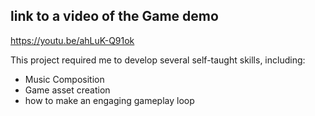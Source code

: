 ## link to a video of the Game demo
https://youtu.be/ahLuK-Q91ok

This project required me to develop several self-taught skills, including:
- Music Composition
- Game asset creation
- how to make an engaging gameplay loop
